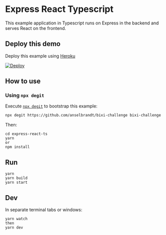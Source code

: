 # Express React Typescript

This example application in Typescript runs on Express in the backend and serves React on the frontend.

## Deploy this demo

Deploy this example using [Heroku](https://www.heroku.com/)

[![Deploy](https://www.herokucdn.com/deploy/button.svg)](https://heroku.com/deploy?template=https://github.com/anselbrandt/bixi-challenge)

## How to use

### Using `npx degit`

Execute [`npx degit`](https://github.com/Rich-Harris/degit) to bootstrap this example:

```bash
npx degit https://github.com/anselbrandt/bixi-challenge bixi-challenge
```

Then:

```
cd express-react-ts
yarn
or
npm install
```

## Run

```
yarn
yarn build
yarn start
```

## Dev

In separate terminal tabs or windows:

```
yarn watch
then
yarn dev
```
